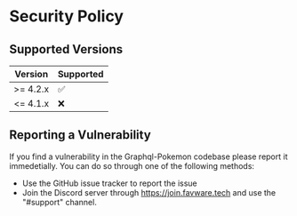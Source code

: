 # Security Policy

## Supported Versions

| Version    | Supported          |
| -------    | ------------------ |
| >= 4.2.x   | :white_check_mark: |
| <= 4.1.x   | :x:                |

## Reporting a Vulnerability

If you find a vulnerability in the Graphql-Pokemon codebase please report it immedetially. You can do so through one of the following methods:

- Use the GitHub issue tracker to report the issue
- Join the Discord server through https://join.favware.tech and use the "#support" channel.
